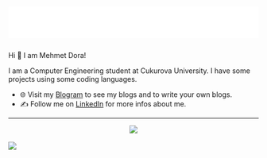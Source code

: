<h1 align="center">
  <img src="https://github.com/Mehmetdora/Mehmetdora/blob/main/image.svg" alt="Mehmet Dora" />
</h1>
Hi 👋 I am Mehmet Dora! 

I am a Computer Engineering student at Cukurova University. I have some projects using some coding languages.

- 🌐 Visit my [Blogram](https://www.blogram.com.tr) to see my blogs and to write your own blogs.
- ✍️ Follow me on [LinkedIn](https://www.linkedin.com/in/mehmet-dora-699a02226) for more infos about me.

---
<p align="center">
  <img src="https://github-readme-stats.vercel.app/api?username=Mehmetdora&show_icons=true&theme=dark" width="300">
  
  <img src="![GitHub Streak](https://your-proxy.vercel.app/?url=https://streak-stats.demolab.com/?user=Mehmetdora&theme=merko&hide_border=true)
" width="300">
</p>

